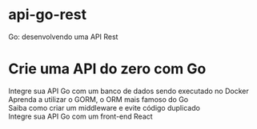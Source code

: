 # api-go-rest
Go: desenvolvendo uma API Rest

# Crie uma API do zero com Go
Integre sua API Go com um banco de dados sendo executado no Docker</br>
Aprenda a utilizar o GORM, o ORM mais famoso do Go</br>
Saiba como criar um middleware e evite código duplicado</br>
Integre sua API Go com um front-end React</br>
